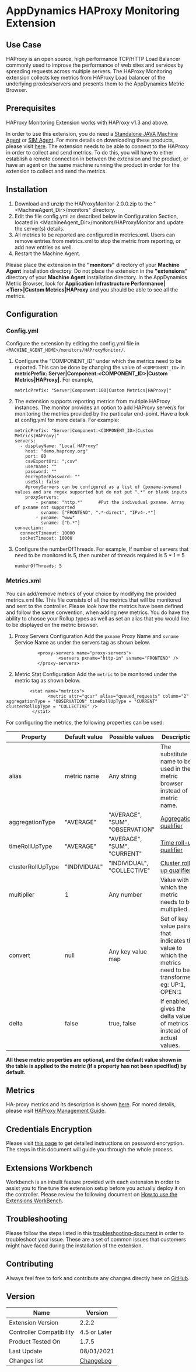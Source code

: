 # AppDynamics HAProxy Monitoring Extension


## Use Case

HAProxy is an open source, high performance TCP/HTTP Load Balancer commonly used to improve the performance of web sites and services by spreading requests across multiple servers. The HAProxy Monitoring extension collects key metrics from HAProxy Load balancer of the underlying proxies/servers and presents them to the AppDynamics Metric Browser. 


## Prerequisites

HAProxy Monitoring Extension works with HAProxy v1.3 and above.

In order to use this extension, you do need a [Standalone JAVA Machine Agent](https://docs.appdynamics.com/display/PRO44/Standalone+Machine+Agents) or [SIM Agent](https://docs.appdynamics.com/display/PRO44/Server+Visibility).  For more details on downloading these products, please  visit [here](https://download.appdynamics.com/).
The extension needs to be able to connect to the HAProxy in order to collect and send metrics. To do this, you will have to either establish a remote connection in between the extension and the product, or have an agent on the same machine running the product in order for the extension to collect and send the metrics.
  
## Installation
1. Download and unzip the HAProxyMonitor-2.0.0.zip to the "<MachineAgent_Dir>/monitors" directory.
2. Edit the file config.yml as described below in Configuration Section, located in <MachineAgent_Dir>/monitors/HAProxyMonitor and update the server(s) details.
3. All metrics to be reported are configured in metrics.xml. Users can remove entries from metrics.xml to stop the metric from reporting, or add new entries as well.
4. Restart the Machine Agent.

Please place the extension in the **"monitors"** directory of your **Machine Agent** installation directory. Do not place the extension in the **"extensions"** directory of your **Machine Agent** installation directory.
In the AppDynamics Metric Browser, look for **Application Infrastructure Performance|\<Tier\>|Custom Metrics|HAProxy** and you should be able to see all the metrics.

## Configuration
### Config.yml

Configure the extension by editing the config.yml file in `<MACHINE_AGENT_HOME>/monitors/HAProxyMonitor/`.
  1. Configure the "COMPONENT_ID" under which the metrics need to be reported. This can be done by changing the value of `<COMPONENT_ID>` in   **metricPrefix: Server|Component:<COMPONENT_ID>|Custom Metrics|HAProxy|**.
       For example,
       ```
       metricPrefix: "Server|Component:100|Custom Metrics|HAProxy|"
       ```

  2. The extension supports reporting metrics from multiple HAProxy instances. The monitor provides an option to add HAProxy server/s for monitoring the metrics provided by the particular end-point. Have a look at config.yml for more details.
      For example:
      ```
      metricPrefix: "Server|Component:<COMPONENT_ID>|Custom Metrics|HAProxy|"
      servers:
        - displayName: "Local HAProxy"
          host: "demo.haproxy.org"
          port: 80
          csvExportUri: ";csv"
          username: ""
          password: ""
          encryptedPassword: ""
          useSsl: false
          #proxyServers can be configured as a list of (pxname-svname) values and are regex supported but do not put ".*" or blank inputs
          proxyServers:
              - pxname: "http.*"      #Put the indivudual pxname. Array of pxname not supported
                svname: ["FRONTEND", ".*-direct", "IPv4-.*"]
              - pxname: "www"
                svname: ["b.*"]
      connection:
        connectTimeout: 10000
        socketTimeout: 10000
      ```

  3. Configure the numberOfThreads.
     For example,
     If number of servers that need to be monitored is 5, then number of threads required is 5 * 1 = 5
     ```
     numberOfThreads: 5
     ```


### Metrics.xml

You can add/remove metrics of your choice by modifying the provided metrics.xml file. This file consists of all the metrics that will be monitored and sent to the controller. Please look how the metrics have been defined and follow the same convention, when adding new metrics. You do have the ability to chosoe your Rollup types as well as set an alias that you would like to be displayed on the metric browser.

   1. Proxy Servers Configuration
    Add the `pxname` Proxy Name and `svname` Service Name as under the servers tag as shown below.
```
            <proxy-servers name="proxy-servers">
                    <servers pxname="http-in" svname="FRONTEND" />
            </proxy-servers>
 ```

   2. Metric Stat Configuration
    Add the `metric` to be monitored under the metric tag as shown below.
```
         <stat name="metrics">
                <metric attr="qcur" alias="queued_requests" column="2" aggregationType = "OBSERVATION" timeRollUpType = "CURRENT" clusterRollUpType = "COLLECTIVE" />
          </stat>
 ```
For configuring the metrics, the following properties can be used:

 |     Property      |   Default value |         Possible values         |                                               Description                                                      |
 | ----------------- | --------------- | ------------------------------- | -------------------------------------------------------------------------------------------------------------- |
 | alias             | metric name     | Any string                      | The substitute name to be used in the metric browser instead of metric name.                                   |
 | aggregationType   | "AVERAGE"       | "AVERAGE", "SUM", "OBSERVATION" | [Aggregation qualifier](https://docs.appdynamics.com/display/PRO44/Build+a+Monitoring+Extension+Using+Java)    |
 | timeRollUpType    | "AVERAGE"       | "AVERAGE", "SUM", "CURRENT"     | [Time roll-up qualifier](https://docs.appdynamics.com/display/PRO44/Build+a+Monitoring+Extension+Using+Java)   |
 | clusterRollUpType | "INDIVIDUAL"    | "INDIVIDUAL", "COLLECTIVE"      | [Cluster roll-up qualifier](https://docs.appdynamics.com/display/PRO44/Build+a+Monitoring+Extension+Using+Java)|
 | multiplier        | 1               | Any number                      | Value with which the metric needs to be multiplied.                                                            |
 | convert           | null            | Any key value map               | Set of key value pairs that indicates the value to which the metrics need to be transformed. eg: UP:1, OPEN:1  |
 | delta             | false           | true, false                     | If enabled, gives the delta values of metrics instead of actual values.                                        |


 **All these metric properties are optional, and the default value shown in the table is applied to the metric (if a property has not been specified) by default.**



## Metrics
HA-proxy metrics and its description is shown [here](https://github.com/Appdynamics/haproxy-monitoring-extension/blob/master/Metrics-Details.md). For mored details, please visit [HAProxy Management Guide](https://www.haproxy.org/download/1.8/doc/management.txt).


## Credentials Encryption

Please visit [this page](https://community.appdynamics.com/t5/Knowledge-Base/How-to-use-Password-Encryption-with-Extensions/ta-p/29397) to get detailed instructions on password encryption. The steps in this document will guide you through the whole process.

## Extensions Workbench
Workbench is an inbuilt feature provided with each extension in order to assist you to fine tune the extension setup before you actually deploy it on the controller. Please review the following document on [How to use the Extensions WorkBench](https://community.appdynamics.com/t5/Knowledge-Base/How-to-use-the-Extensions-WorkBench/ta-p/30130).

## Troubleshooting
Please follow the steps listed in this [troubleshooting-document](https://community.appdynamics.com/t5/Knowledge-Base/How-to-troubleshoot-missing-custom-metrics-or-extensions-metrics/ta-p/28695) in order to troubleshoot your issue. These are a set of common issues that customers might have faced during the installation of the extension.

## Contributing
Always feel free to fork and contribute any changes directly here on [GitHub](https://github.com/Appdynamics/haproxy-monitoring-extension).

## Version
|          Name            |  Version   |
|--------------------------|------------|
|Extension Version         |2.2.2       |
|Controller Compatibility  |4.5 or Later|
|Product Tested On         |1.7.5       |
|Last Update               |08/01/2021  |
|Changes list              |[ChangeLog](https://github.com/Appdynamics/haproxy-monitoring-extension/blob/master/CHANGELOG.md)|
